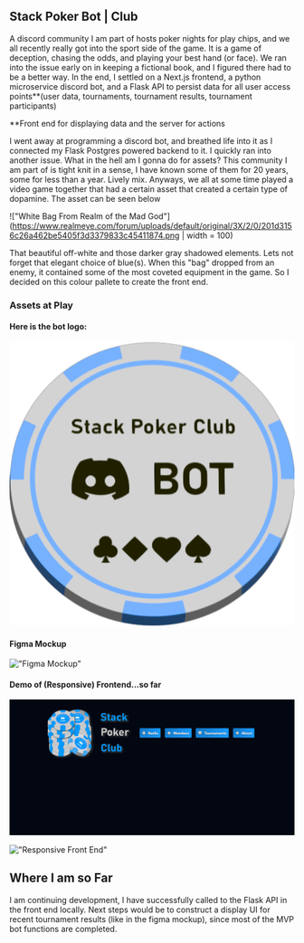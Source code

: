 ## Stack Poker Bot | Club

A discord community I am part of hosts poker nights for play chips,
and we all recently really got into the sport side of the game. It is 
a game of deception, chasing the odds, and playing your best hand (or face). We ran into the issue early on in keeping a fictional book, and I
figured there had to be a better way. In the end, I settled on a Next.js frontend, a python microservice discord bot, and a Flask API to persist data for all user access points**(user data, tournaments, tournament results, tournament participants)

**Front end for displaying data and the server for actions

I went away at programming a discord bot, and breathed life into it as I 
connected my Flask Postgres powered backend to it. I quickly ran into another issue. What in the hell am I gonna do for assets? This community I am part of is tight knit in a sense, I have known some of them for 20 years, some for less than a year. Lively mix. Anyways, we all at some time played a video game together that had a certain asset that created a certain type of dopamine. The asset can be seen below

!["White Bag From Realm of the Mad God"](https://www.realmeye.com/forum/uploads/default/original/3X/2/0/201d3156c26a462be5405f3d3379833c45411874.png | width = 100)

That beautiful off-white and those darker gray shadowed elements. Lets not forget that elegant choice of blue(s). When this "bag" dropped from an enemy, it contained some of the most coveted equipment in the game. So I decided on this colour pallete to create the front end.

### Assets at Play

#### Here is the bot logo:
!["Discord Bot Logo"](./front_end/public/Bot.png)

#### Figma Mockup

!["Figma Mockup"](https://i.imgur.com/EYm5fGw.png)

#### Demo of (Responsive) Frontend...so far

!["Full Screen Front End"](./front_end/public/Stack_Poker_FE.gif)

!["Responsive Front End"](./front_end/public/Stack_Poker_FE_Responsive.gif)

## Where I am so Far

I am continuing development, I have successfully called to the Flask API in the front end locally. Next steps would be to construct a display UI for recent tournament results (like in the figma mockup), since most of the MVP bot functions are completed.

